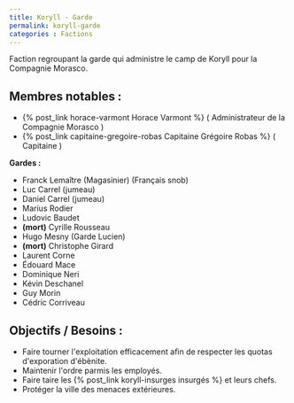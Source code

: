 ```yaml
---
title: Koryll - Garde
permalink: koryll-garde
categories : Factions
---
```

Faction regroupant la garde qui administre le camp de Koryll pour la Compagnie Morasco.

## Membres notables :
- {% post_link horace-varmont Horace Varmont %} ( Administrateur de la Compagnie Morasco )
- {% post_link capitaine-gregoire-robas Capitaine Grégoire Robas %} ( Capitaine )

**Gardes :**

- Franck Lemaître (Magasinier) (Français snob)
- Luc Carrel (jumeau)
- Daniel Carrel (jumeau)
- Marius Rodier
- Ludovic Baudet
- **(mort)** Cyrille Rousseau
- Hugo Mesny (Garde Lucien)
- **(mort)** Christophe Girard
- Laurent Corne
- Édouard Mace
- Dominique Neri
- Kévin Deschanel
- Guy Morin
- Cédric Corriveau

## Objectifs / Besoins :
- Faire tourner l'exploitation efficacement afin de respecter les quotas d'exporation d'ébènite.
- Maintenir l'ordre parmis les employés.
- Faire taire les {% post_link koryll-insurges insurgés %} et leurs chefs.
- Protéger la ville des menaces extérieures.
